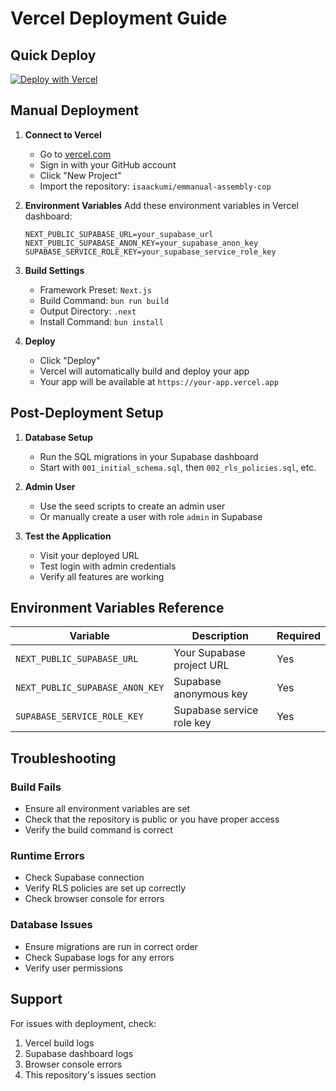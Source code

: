 # Vercel Deployment Guide

## Quick Deploy

[![Deploy with Vercel](https://vercel.com/button)](https://vercel.com/new/clone?repository-url=https://github.com/isaackumi/emmanual-assembly-cop)

## Manual Deployment

1. **Connect to Vercel**

   - Go to [vercel.com](https://vercel.com)
   - Sign in with your GitHub account
   - Click "New Project"
   - Import the repository: `isaackumi/emmanual-assembly-cop`

2. **Environment Variables**
   Add these environment variables in Vercel dashboard:

   ```
   NEXT_PUBLIC_SUPABASE_URL=your_supabase_url
   NEXT_PUBLIC_SUPABASE_ANON_KEY=your_supabase_anon_key
   SUPABASE_SERVICE_ROLE_KEY=your_supabase_service_role_key
   ```

3. **Build Settings**

   - Framework Preset: `Next.js`
   - Build Command: `bun run build`
   - Output Directory: `.next`
   - Install Command: `bun install`

4. **Deploy**
   - Click "Deploy"
   - Vercel will automatically build and deploy your app
   - Your app will be available at `https://your-app.vercel.app`

## Post-Deployment Setup

1. **Database Setup**

   - Run the SQL migrations in your Supabase dashboard
   - Start with `001_initial_schema.sql`, then `002_rls_policies.sql`, etc.

2. **Admin User**

   - Use the seed scripts to create an admin user
   - Or manually create a user with role `admin` in Supabase

3. **Test the Application**
   - Visit your deployed URL
   - Test login with admin credentials
   - Verify all features are working

## Environment Variables Reference

| Variable                        | Description               | Required |
| ------------------------------- | ------------------------- | -------- |
| `NEXT_PUBLIC_SUPABASE_URL`      | Your Supabase project URL | Yes      |
| `NEXT_PUBLIC_SUPABASE_ANON_KEY` | Supabase anonymous key    | Yes      |
| `SUPABASE_SERVICE_ROLE_KEY`     | Supabase service role key | Yes      |

## Troubleshooting

### Build Fails

- Ensure all environment variables are set
- Check that the repository is public or you have proper access
- Verify the build command is correct

### Runtime Errors

- Check Supabase connection
- Verify RLS policies are set up correctly
- Check browser console for errors

### Database Issues

- Ensure migrations are run in correct order
- Check Supabase logs for any errors
- Verify user permissions

## Support

For issues with deployment, check:

1. Vercel build logs
2. Supabase dashboard logs
3. Browser console errors
4. This repository's issues section
